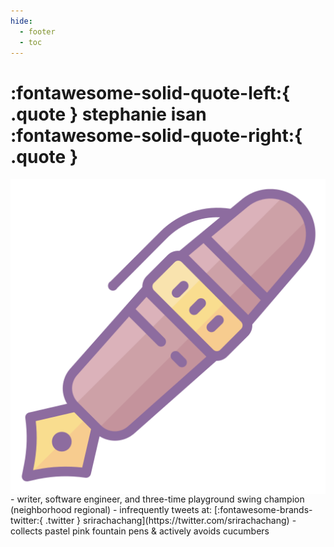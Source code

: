 ```yaml
---
hide:
  - footer
  - toc
---
```

# :fontawesome-solid-quote-left:{ .quote } stephanie isan :fontawesome-solid-quote-right:{ .quote }

<img id="home_pic" align=left src = "../assets/fountainpen.png" title="i ❤ broad nibs and i cannot lie"> 
<div id ="aboutbullets" markdown style="max-width:750px; padding-top:1px;">
- writer, software engineer, and three-time playground swing champion (neighborhood regional) 
- infrequently tweets at: [:fontawesome-brands-twitter:{ .twitter } srirachachang](https://twitter.com/srirachachang)
- collects pastel pink fountain pens & actively avoids cucumbers
</div>

